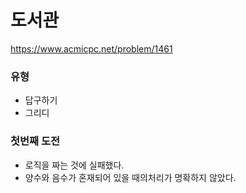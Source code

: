 # 도서관
https://www.acmicpc.net/problem/1461

### 유형
- 답구하기
- 그리디

### 첫번째 도전
- 로직을 짜는 것에 실패했다.
- 양수와 음수가 혼재되어 있을 때의처리가 명확하지 않았다.